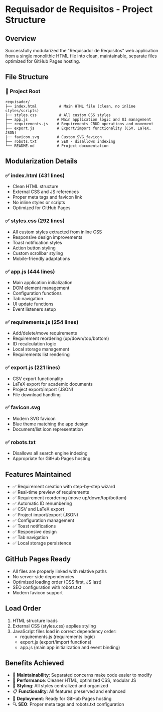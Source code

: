 # Requisador de Requisitos - Project Structure

## Overview
Successfully modularized the "Requisador de Requisitos" web application from a single monolithic HTML file into clean, maintainable, separate files optimized for GitHub Pages hosting.

## File Structure

### 📁 Project Root
```
requisador/
├── index.html          # Main HTML file (clean, no inline styles/scripts)
├── styles.css          # All custom CSS styles
├── app.js             # Main application logic and UI management
├── requirements.js    # Requirements CRUD operations and movement
├── export.js          # Export/import functionality (CSV, LaTeX, JSON)
├── favicon.svg        # Custom SVG favicon
├── robots.txt         # SEO - disallows indexing
└── README.md          # Project documentation
```

## Modularization Details

### ✅ index.html (431 lines)
- Clean HTML structure
- External CSS and JS references
- Proper meta tags and favicon link
- No inline styles or scripts
- Optimized for GitHub Pages

### ✅ styles.css (292 lines)
- All custom styles extracted from inline CSS
- Responsive design improvements
- Toast notification styles
- Action button styling
- Custom scrollbar styling
- Mobile-friendly adaptations

### ✅ app.js (444 lines)
- Main application initialization
- DOM element management
- Configuration functions
- Tab navigation
- UI update functions
- Event listeners setup

### ✅ requirements.js (254 lines)
- Add/delete/move requirements
- Requirement reordering (up/down/top/bottom)
- ID recalculation logic
- Local storage management
- Requirements list rendering

### ✅ export.js (221 lines)
- CSV export functionality
- LaTeX export for academic documents
- Project export/import (JSON)
- File download handling

### ✅ favicon.svg
- Modern SVG favicon
- Blue theme matching the app design
- Document/list icon representation

### ✅ robots.txt
- Disallows all search engine indexing
- Appropriate for GitHub Pages hosting

## Features Maintained
- ✅ Requirement creation with step-by-step wizard
- ✅ Real-time preview of requirements
- ✅ Requirement reordering (move up/down/top/bottom)
- ✅ Automatic ID renumbering
- ✅ CSV and LaTeX export
- ✅ Project import/export (JSON)
- ✅ Configuration management
- ✅ Toast notifications
- ✅ Responsive design
- ✅ Tab navigation
- ✅ Local storage persistence

## GitHub Pages Ready
- All files are properly linked with relative paths
- No server-side dependencies
- Optimized loading order (CSS first, JS last)
- SEO configuration with robots.txt
- Modern favicon support

## Load Order
1. HTML structure loads
2. External CSS (styles.css) applies styling
3. JavaScript files load in correct dependency order:
   - requirements.js (requirements logic)
   - export.js (export/import functions)
   - app.js (main app initialization and event binding)

## Benefits Achieved
- 🔧 **Maintainability**: Separated concerns make code easier to modify
- 📱 **Performance**: Cleaner HTML, optimized CSS, modular JS
- 🎨 **Styling**: All styles centralized and organized
- 📋 **Functionality**: All features preserved and enhanced
- 🚀 **Deployment**: Ready for GitHub Pages hosting
- 🔍 **SEO**: Proper meta tags and robots.txt configuration
